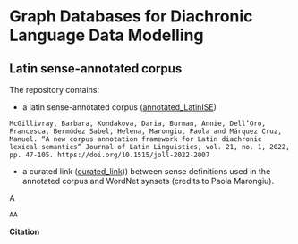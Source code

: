 # Graph Databases for Diachronic Language Data Modelling


## Latin sense-annotated corpus
The repository contains:
- a latin sense-annotated corpus ([annotated_LatinISE](https://github.com/linguisticGraph/latin-graph/tree/main/annotated_LatinISE))
```
McGillivray, Barbara, Kondakova, Daria, Burman, Annie, Dell’Oro, Francesca, Bermúdez Sabel, Helena, Marongiu, Paola and Márquez Cruz, Manuel. “A new corpus annotation framework for Latin diachronic lexical semantics” Journal of Latin Linguistics, vol. 21, no. 1, 2022, pp. 47-105. https://doi.org/10.1515/joll-2022-2007
```
- a curated link ([curated_link](https://github.com/linguisticGraph/latin-graph/blob/main/curated_link.csv))) between sense definitions used in the annotated corpus and WordNet synsets (credits to Paola Marongiu).


A
```python
AA
```

<b> Citation </b>

```

```

